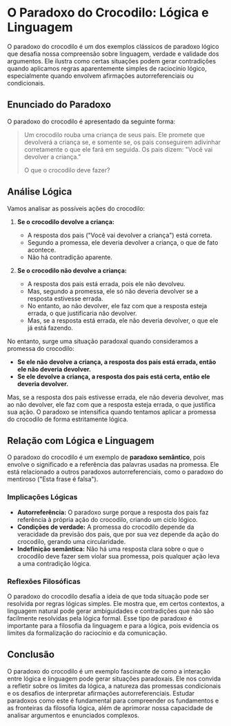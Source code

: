 # O Paradoxo do Crocodilo: Lógica e Linguagem

O paradoxo do crocodilo é um dos exemplos clássicos de paradoxo lógico que desafia nossa compreensão sobre linguagem, verdade e validade dos argumentos. Ele ilustra como certas situações podem gerar contradições quando aplicamos regras aparentemente simples de raciocínio lógico, especialmente quando envolvem afirmações autorreferenciais ou condicionais.

## Enunciado do Paradoxo

O paradoxo do crocodilo é apresentado da seguinte forma:

> Um crocodilo rouba uma criança de seus pais. Ele promete que devolverá a criança se, e somente se, os pais conseguirem adivinhar corretamente o que ele fará em seguida. Os pais dizem: "Você vai devolver a criança."  
>  
> O que o crocodilo deve fazer?

## Análise Lógica

Vamos analisar as possíveis ações do crocodilo:

1. **Se o crocodilo devolve a criança:**  
   - A resposta dos pais ("Você vai devolver a criança") está correta.
   - Segundo a promessa, ele deveria devolver a criança, o que de fato acontece.  
   - Não há contradição aparente.

2. **Se o crocodilo não devolve a criança:**  
   - A resposta dos pais está errada, pois ele não devolveu.
   - Mas, segundo a promessa, ele só não deveria devolver se a resposta estivesse errada.
   - No entanto, ao não devolver, ele faz com que a resposta esteja errada, o que justificaria não devolver.  
   - Mas, se a resposta está errada, ele não deveria devolver, o que ele já está fazendo.

No entanto, surge uma situação paradoxal quando consideramos a promessa do crocodilo:

- **Se ele não devolve a criança, a resposta dos pais está errada, então ele não deveria devolver.**
- **Se ele devolve a criança, a resposta dos pais está certa, então ele deveria devolver.**

Mas, se a resposta dos pais estivesse errada, ele não deveria devolver, mas ao não devolver, ele faz com que a resposta esteja errada, o que justifica sua ação. O paradoxo se intensifica quando tentamos aplicar a promessa do crocodilo de forma estritamente lógica.

## Relação com Lógica e Linguagem

O paradoxo do crocodilo é um exemplo de **paradoxo semântico**, pois envolve o significado e a referência das palavras usadas na promessa. Ele está relacionado a outros paradoxos autorreferenciais, como o paradoxo do mentiroso ("Esta frase é falsa").

### Implicações Lógicas

- **Autorreferência:** O paradoxo surge porque a resposta dos pais faz referência à própria ação do crocodilo, criando um ciclo lógico.
- **Condições de verdade:** A promessa do crocodilo depende da veracidade da previsão dos pais, que por sua vez depende da ação do crocodilo, gerando uma circularidade.
- **Indefinição semântica:** Não há uma resposta clara sobre o que o crocodilo deve fazer sem violar sua promessa, pois qualquer ação leva a uma contradição lógica.

### Reflexões Filosóficas

O paradoxo do crocodilo desafia a ideia de que toda situação pode ser resolvida por regras lógicas simples. Ele mostra que, em certos contextos, a linguagem natural pode gerar ambiguidades e contradições que não são facilmente resolvidas pela lógica formal. Esse tipo de paradoxo é importante para a filosofia da linguagem e para a lógica, pois evidencia os limites da formalização do raciocínio e da comunicação.

## Conclusão

O paradoxo do crocodilo é um exemplo fascinante de como a interação entre lógica e linguagem pode gerar situações paradoxais. Ele nos convida a refletir sobre os limites da lógica, a natureza das promessas condicionais e os desafios de interpretar afirmações autorreferenciais. Estudar paradoxos como este é fundamental para compreender os fundamentos e as fronteiras da filosofia lógica, além de aprimorar nossa capacidade de analisar argumentos e enunciados complexos.